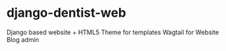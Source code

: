# django-dentist-web
Django based website + HTML5 Theme for templates
Wagtail for Website Blog admin
